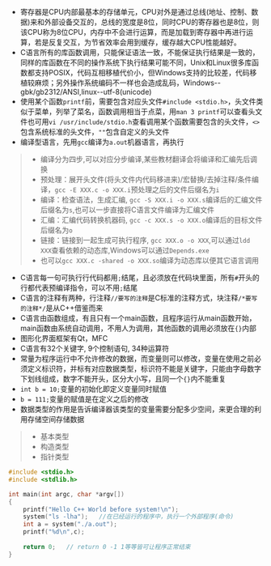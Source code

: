 * 寄存器是CPU内部最基本的存储单元，CPU对外是通过总线(地址、控制、数据)来和外部设备交互的，总线的宽度是8位，同时CPU的寄存器也是8位，则该CPU称为8位CPU，内存中不会进行运算，而是加载到寄存器中再进行运算，若是反复交互，为节省效率会用到缓存，缓存越大CPU性能越好。
* C语言所有的库函数调用，只能保证语法一致，不能保证执行结果是一致的，同样的库函数在不同的操作系统下执行结果可能不同，Unix和Linux很多库函数都支持POSIX，代码互相移植代价小，但Windows支持的比较差，代码移植较麻烦；另外操作系统编码不一样也会造成乱码，Windows--gbk/gb2312/ANSI,linux--utf-8(unicode)
* 使用某个函数`printf`前，需要包含对应头文件`#include <stdio.h>`，头文件类似于菜单，列举了菜名，函数调用相当于点菜，用`man 3 printf`可以查看头文件也可用`vi /usr/include/stdio.h`查看调用某个函数需要包含的头文件，`<>`包含系统标准的头文件，`""`包含自定义的头文件
* 编译型语言，先用`gcc`编译为`a.out`机器语言，再执行
> + 编译分为四步,可以对应分步编译,某些教材翻译会将编译和汇编先后调换
> + 预处理：展开头文件(将头文件内代码移进来)/宏替换/去掉注释/条件编译，`gcc -E XXX.c -o XXX.i`预处理之后的文件后缀名为`i`
> + 编译：检查语法，生成汇编, `gcc -S XXX.i -o XXX.s`编译后的汇编文件后缀名为`s`,也可以一步直接将C语言文件编译为汇编文件
> + 汇编：汇编代码转换机器码, `gcc -c XXX.s -o XXX.o`编译后的目标文件后缀名为`o`
> + 链接：链接到一起生成可执行程序, `gcc XXX.o -o XXX`,可以通过`ldd XXX`查看依赖的动态库,Windows可以通过`Depends.exe`
> + 也可以`gcc XXX.c -shared -o XXX.so`编译为动态库以便其它语言调用
* C语言每一句可执行行代码都用`;`结尾，且必须放在代码块里面，所有`#`开头的行都代表预编译指令，可以不用`;`结尾
* C语言的注释有两种，行注释`//要写的注释`是C标准的注释方式，块注释`/*要写的注释*/`是从C++借鉴而来
* C语言由函数组成，有且只有一个main函数，且程序运行从main函数开始，main函数由系统自动调用，不用人为调用，其他函数的调用必须放在`{}`内部
* 图形化界面框架有Qt，MFC
* C语言有32个关键字, 9个控制语句, 34种运算符
* 常量为程序运行中不允许修改的数据，而变量则可以修改，变量在使用之前必须定义标识符，并标有对应数据类型，标识符不能是关键字，只能由字母数字下划线组成，数字不能开头，区分大小写，且同一个`{}`内不能重复
* `int b = 10;`变量的初始化即定义变量同时赋值
* `b = 111;`变量的赋值是在定义之后的修改
* 数据类型的作用是告诉编译器该类型的变量需要分配多少空间，来更合理的利用存储空间存储数据
> + 基本类型
> + 构造类型
> + 指针类型

```C
#include <stdio.h>
#include <stdlib.h>

int main(int argc, char *argv[])
{
    printf("Hello C++ World before system!\n");
    system("ls -lha");   //在已经运行的程序中，执行一个外部程序(命令)
    int a = system("./a.out");
    printf("%d\n",c);
    
    return 0;   // return 0 -1 1等等皆可让程序正常结束
}
```
